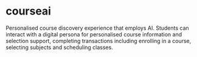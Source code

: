 # courseai
Personalised course discovery experience that employs AI. Students can interact with a digital persona for personalised course information and selection support, completing transactions including enrolling in a course, selecting subjects and scheduling classes.
